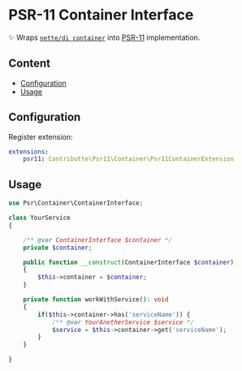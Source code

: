 # PSR-11 Container Interface

:sparkles: Wraps [`nette/di container`](https://github.com/nette/di) into [PSR-11](https://github.com/php-fig/fig-standards/blob/master/accepted/PSR-11-container.md) implementation.

## Content

- [Configuration](#configuration)
- [Usage](#usage)

## Configuration

Register extension:

```yaml
extensions:
    psr11: Contributte\Psr11\Container\Psr11ContainerExtension
```
## Usage

```php
use Psr\Container\ContainerInterface;

class YourService
{

    /** @var ContainerInterface $container */
    private $container;

    public function __construct(ContainerInterface $container)
    {
        $this->container = $container;
    }

    private function workWithService(): void
    {
        if($this->container->has('serviceName')) {
            /** @var YourAnotherService $service */
            $service = $this->container->get('serviceName');
        }
    }

}

```
